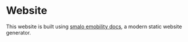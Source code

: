 # Website

This website is built using [smalo emobility docs](https://smalo-docs.github.com/), a modern static website generator.

